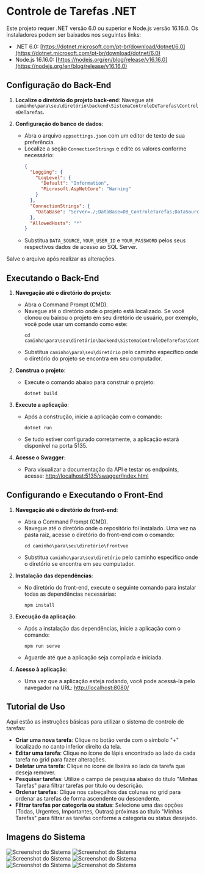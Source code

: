 # Controle de Tarefas .NET
Este projeto requer .NET versão 6.0 ou superior e Node.js versão 16.16.0. Os instaladores podem ser baixados nos seguintes links:
- .NET 6.0: [https://dotnet.microsoft.com/pt-br/download/dotnet/6.0](https://dotnet.microsoft.com/pt-br/download/dotnet/6.0)
- Node.js 16.16.0: [https://nodejs.org/en/blog/release/v16.16.0](https://nodejs.org/en/blog/release/v16.16.0)

## Configuração do Back-End

1. **Localize o diretório do projeto back-end**: Navegue até `caminho\para\seu\diretório\backend\SistemaControleDeTarefas\ControleDeTarefas`.

2. **Configuração do banco de dados**:
   - Abra o arquivo `appsettings.json` com um editor de texto de sua preferência.
   - Localize a seção `ConnectionStrings` e edite os valores conforme necessário:
     ```json
     {
       "Logging": {
         "LogLevel": {
           "Default": "Information",
           "Microsoft.AspNetCore": "Warning"
         }
       },
       "ConnectionStrings": {
         "DataBase": "Server=./;DataBase=DB_ControleTarefas;DataSource=DATA_SOURCE;UserId=YOUR_USER_ID;Password=YOUR_PASSWORD"
       },
       "AllowedHosts": "*"
     }
     ```
   - Substitua `DATA_SOURCE`, `YOUR_USER_ID` e `YOUR_PASSWORD` pelos seus respectivos dados de acesso ao SQL Server.

Salve o arquivo após realizar as alterações.

## Executando o Back-End

1. **Navegação até o diretório do projeto**:
   - Abra o Command Prompt (CMD).
   - Navegue até o diretório onde o projeto está localizado. Se você clonou ou baixou o projeto em seu diretório de usuário, por exemplo, você pode usar um comando como este:
     ```
     cd caminho\para\seu\diretório\backend\SistemaControleDeTarefas\ControleDeTarefas
     ```
   - Substitua `caminho\para\seu\diretório` pelo caminho específico onde o diretório do projeto se encontra em seu computador.


2. **Construa o projeto**:
   - Execute o comando abaixo para construir o projeto:
     ```
     dotnet build
     ```

3. **Execute a aplicação**:
   - Após a construção, inicie a aplicação com o comando:
     ```
     dotnet run
     ```
   - Se tudo estiver configurado corretamente, a aplicação estará disponível na porta 5135.

4. **Acesse o Swagger**:
   - Para visualizar a documentação da API e testar os endpoints, acesse:
     [http://localhost:5135/swagger/index.html](http://localhost:5135/swagger/index.html)

## Configurando e Executando o Front-End

1. **Navegação até o diretório do front-end**:
   - Abra o Command Prompt (CMD).
   - Navegue até o diretório onde o repositório foi instalado. Uma vez na pasta raiz, acesse o diretório do front-end com o comando:
     ```
     cd caminho\para\seu\diretório\frontvue
     ```
   - Substitua `caminho\para\seu\diretório` pelo caminho específico onde o diretório se encontra em seu computador.

2. **Instalação das dependências**:
   - No diretório do front-end, execute o seguinte comando para instalar todas as dependências necessárias:
     ```
     npm install
     ```

3. **Execução da aplicação**:
   - Após a instalação das dependências, inicie a aplicação com o comando:
     ```
     npm run serve
     ```
   - Aguarde até que a aplicação seja compilada e iniciada.

4. **Acesso à aplicação**:
   - Uma vez que a aplicação esteja rodando, você pode acessá-la pelo navegador na URL:
     [http://localhost:8080/](http://localhost:8080/)

## Tutorial de Uso

Aqui estão as instruções básicas para utilizar o sistema de controle de tarefas:

- **Criar uma nova tarefa**: Clique no botão verde com o símbolo "+" localizado no canto inferior direito da tela.
- **Editar uma tarefa**: Clique no ícone de lápis encontrado ao lado de cada tarefa no grid para fazer alterações.
- **Deletar uma tarefa**: Clique no ícone de lixeira ao lado da tarefa que deseja remover.
- **Pesquisar tarefas**: Utilize o campo de pesquisa abaixo do título "Minhas Tarefas" para filtrar tarefas por título ou descrição.
- **Ordenar tarefas**: Clique nos cabeçalhos das colunas no grid para ordenar as tarefas de forma ascendente ou descendente.
- **Filtrar tarefas por categoria ou status**: Selecione uma das opções (Todas, Urgentes, Importantes, Outras) próximas ao título "Minhas Tarefas" para filtrar as tarefas conforme a categoria ou status desejado.

## Imagens do Sistema

![Screenshot do Sistema](assets/MINHAS_TAREFAS.png)
![Screenshot do Sistema](assets/MINHAS_TAREFAS_2.png)
![Screenshot do Sistema](assets/CADASTRAR_TAREFA.png)
![Screenshot do Sistema](assets/EDITAR_TAREFA.png)
![Screenshot do Sistema](assets/EXCLUIR_TAREFA.png)
![Screenshot do Sistema](assets/FILTROS.png)
